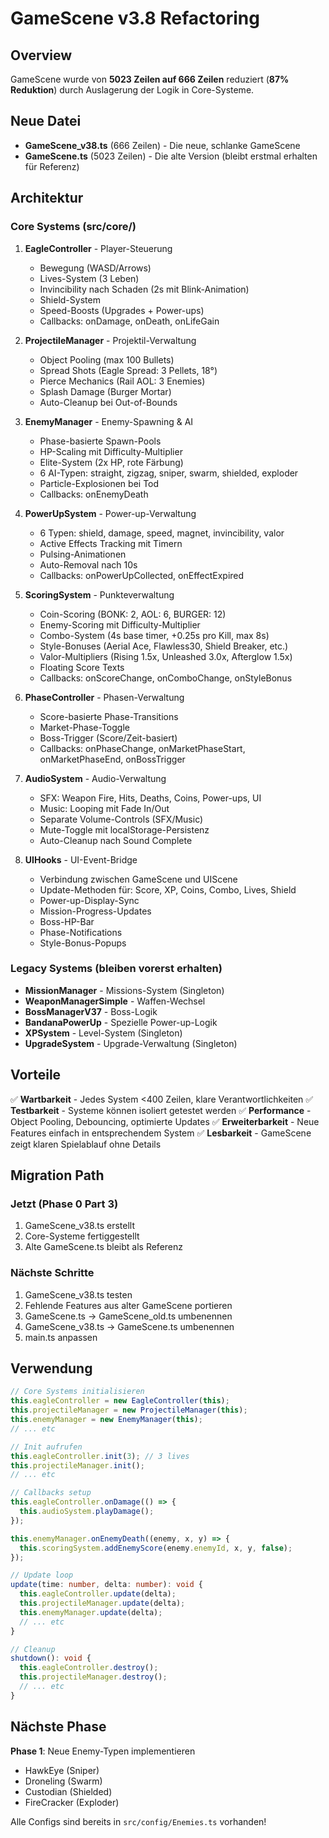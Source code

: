 # GameScene v3.8 Refactoring

## Overview

GameScene wurde von **5023 Zeilen auf 666 Zeilen** reduziert (**87% Reduktion**) durch Auslagerung der Logik in Core-Systeme.

## Neue Datei

- **GameScene_v38.ts** (666 Zeilen) - Die neue, schlanke GameScene
- **GameScene.ts** (5023 Zeilen) - Die alte Version (bleibt erstmal erhalten für Referenz)

## Architektur

### Core Systems (src/core/)

1. **EagleController** - Player-Steuerung
   - Bewegung (WASD/Arrows)
   - Lives-System (3 Leben)
   - Invincibility nach Schaden (2s mit Blink-Animation)
   - Shield-System
   - Speed-Boosts (Upgrades + Power-ups)
   - Callbacks: onDamage, onDeath, onLifeGain

2. **ProjectileManager** - Projektil-Verwaltung
   - Object Pooling (max 100 Bullets)
   - Spread Shots (Eagle Spread: 3 Pellets, 18°)
   - Pierce Mechanics (Rail AOL: 3 Enemies)
   - Splash Damage (Burger Mortar)
   - Auto-Cleanup bei Out-of-Bounds

3. **EnemyManager** - Enemy-Spawning & AI
   - Phase-basierte Spawn-Pools
   - HP-Scaling mit Difficulty-Multiplier
   - Elite-System (2x HP, rote Färbung)
   - 6 AI-Typen: straight, zigzag, sniper, swarm, shielded, exploder
   - Particle-Explosionen bei Tod
   - Callbacks: onEnemyDeath

4. **PowerUpSystem** - Power-up-Verwaltung
   - 6 Typen: shield, damage, speed, magnet, invincibility, valor
   - Active Effects Tracking mit Timern
   - Pulsing-Animationen
   - Auto-Removal nach 10s
   - Callbacks: onPowerUpCollected, onEffectExpired

5. **ScoringSystem** - Punkteverwaltung
   - Coin-Scoring (BONK: 2, AOL: 6, BURGER: 12)
   - Enemy-Scoring mit Difficulty-Multiplier
   - Combo-System (4s base timer, +0.25s pro Kill, max 8s)
   - Style-Bonuses (Aerial Ace, Flawless30, Shield Breaker, etc.)
   - Valor-Multipliers (Rising 1.5x, Unleashed 3.0x, Afterglow 1.5x)
   - Floating Score Texts
   - Callbacks: onScoreChange, onComboChange, onStyleBonus

6. **PhaseController** - Phasen-Verwaltung
   - Score-basierte Phase-Transitions
   - Market-Phase-Toggle
   - Boss-Trigger (Score/Zeit-basiert)
   - Callbacks: onPhaseChange, onMarketPhaseStart, onMarketPhaseEnd, onBossTrigger

7. **AudioSystem** - Audio-Verwaltung
   - SFX: Weapon Fire, Hits, Deaths, Coins, Power-ups, UI
   - Music: Looping mit Fade In/Out
   - Separate Volume-Controls (SFX/Music)
   - Mute-Toggle mit localStorage-Persistenz
   - Auto-Cleanup nach Sound Complete

8. **UIHooks** - UI-Event-Bridge
   - Verbindung zwischen GameScene und UIScene
   - Update-Methoden für: Score, XP, Coins, Combo, Lives, Shield
   - Power-up-Display-Sync
   - Mission-Progress-Updates
   - Boss-HP-Bar
   - Phase-Notifications
   - Style-Bonus-Popups

### Legacy Systems (bleiben vorerst erhalten)

- **MissionManager** - Missions-System (Singleton)
- **WeaponManagerSimple** - Waffen-Wechsel
- **BossManagerV37** - Boss-Logik
- **BandanaPowerUp** - Spezielle Power-up-Logik
- **XPSystem** - Level-System (Singleton)
- **UpgradeSystem** - Upgrade-Verwaltung (Singleton)

## Vorteile

✅ **Wartbarkeit** - Jedes System <400 Zeilen, klare Verantwortlichkeiten
✅ **Testbarkeit** - Systeme können isoliert getestet werden
✅ **Performance** - Object Pooling, Debouncing, optimierte Updates
✅ **Erweiterbarkeit** - Neue Features einfach in entsprechendem System
✅ **Lesbarkeit** - GameScene zeigt klaren Spielablauf ohne Details

## Migration Path

### Jetzt (Phase 0 Part 3)
1. GameScene_v38.ts erstellt
2. Core-Systeme fertiggestellt
3. Alte GameScene.ts bleibt als Referenz

### Nächste Schritte
1. GameScene_v38.ts testen
2. Fehlende Features aus alter GameScene portieren
3. GameScene.ts → GameScene_old.ts umbenennen
4. GameScene_v38.ts → GameScene.ts umbenennen
5. main.ts anpassen

## Verwendung

```typescript
// Core Systems initialisieren
this.eagleController = new EagleController(this);
this.projectileManager = new ProjectileManager(this);
this.enemyManager = new EnemyManager(this);
// ... etc

// Init aufrufen
this.eagleController.init(3); // 3 lives
this.projectileManager.init();
// ... etc

// Callbacks setup
this.eagleController.onDamage(() => {
  this.audioSystem.playDamage();
});

this.enemyManager.onEnemyDeath((enemy, x, y) => {
  this.scoringSystem.addEnemyScore(enemy.enemyId, x, y, false);
});

// Update loop
update(time: number, delta: number): void {
  this.eagleController.update(delta);
  this.projectileManager.update(delta);
  this.enemyManager.update(delta);
  // ... etc
}

// Cleanup
shutdown(): void {
  this.eagleController.destroy();
  this.projectileManager.destroy();
  // ... etc
}
```

## Nächste Phase

**Phase 1**: Neue Enemy-Typen implementieren
- HawkEye (Sniper)
- Droneling (Swarm)
- Custodian (Shielded)
- FireCracker (Exploder)

Alle Configs sind bereits in `src/config/Enemies.ts` vorhanden!
